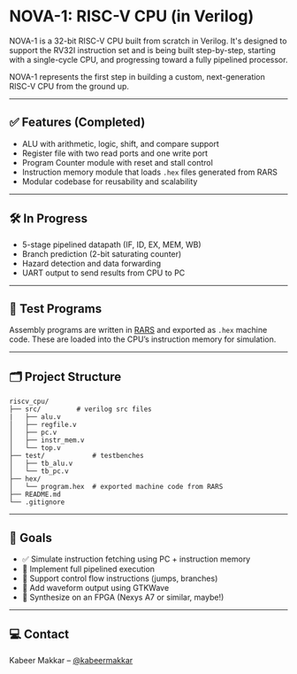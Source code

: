 # NOVA-1: RISC-V CPU (in Verilog)

NOVA-1 is a 32-bit RISC-V CPU built from scratch in Verilog. It's designed to support the RV32I instruction set and is being built step-by-step, starting with a single-cycle CPU, and progressing toward a fully pipelined processor.

NOVA-1 represents the first step in building a custom, next-generation RISC-V CPU from the ground up.

---

## ✅ Features (Completed)

- ALU with arithmetic, logic, shift, and compare support
- Register file with two read ports and one write port
- Program Counter module with reset and stall control
- Instruction memory module that loads `.hex` files generated from RARS
- Modular codebase for reusability and scalability

---

## 🛠️ In Progress

- 5-stage pipelined datapath (IF, ID, EX, MEM, WB)
- Branch prediction (2-bit saturating counter)
- Hazard detection and data forwarding
- UART output to send results from CPU to PC

---

## 🧪 Test Programs

Assembly programs are written in [RARS](https://github.com/TheThirdOne/rars) and exported as `.hex` machine code. These are loaded into the CPU’s instruction memory for simulation.

---

## 🗂️ Project Structure

```
riscv_cpu/
├── src/ 	     # verilog src files
|   ├── alu.v
│   ├── regfile.v
│   ├── pc.v
│   ├── instr_mem.v
│   └── top.v	 
├── test/            # testbenches
│   ├── tb_alu.v
│   └── tb_pc.v
├── hex/             
│   └── program.hex  # exported machine code from RARS
├── README.md
└── .gitignore
```


---

## 🚀 Goals

- ✅ Simulate instruction fetching using PC + instruction memory
- 🔄 Implement full pipelined execution
- 🔄 Support control flow instructions (jumps, branches)
- 🔄 Add waveform output using GTKWave
- 🔄 Synthesize on an FPGA (Nexys A7 or similar, maybe!)

---

## 💻 Contact

Kabeer Makkar – [@kabeermakkar](https://github.com/kabeermakkar)
